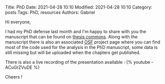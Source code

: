 Title: PhD
Date: 2021-04-28 10:10
Modified: 2021-04-28 10:10
Category: posts
Tags: PhD, resources
Authors: Gabriel 

Hi everyone,

I had my PhD defense last month and I'm happy to share with you the manuscript that can be found on [thesis commons](https://thesiscommons.org/342zp). Along with the manuscript there is also an associated [OSF](https://osf.io/rx73c/) project page where you can find most of the code used for the analysis in the PhD manuscript, some data is still missing but will be uploaded when the chapters get published.

There is also a live recording of the presentation available :
{% youtube -ACuGrZVuDE %}

Cheers !
